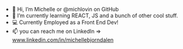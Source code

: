 - 👋 Hi, I’m Michelle or @michlovin on GitHub
-  🌱 I’m currently learning REACT, JS and a bunch of other cool stuff.
- 💻 Currently Employed as a Front End Dev!
- 📫 you can reach me on LinkedIn => www.linkedin.com/in/michellebjorndalen

<!---
michlovin/michlovin is a ✨ special ✨ repository because its `README.md` (this file) appears on your GitHub profile.
You can click the Preview link to take a look at your changes.
--->
